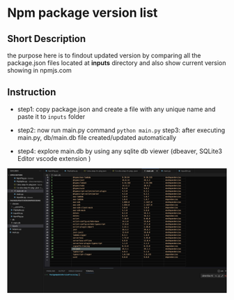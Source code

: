 # Npm package version list

## Short Description
the purpose here is to findout updated version by comparing all the package.json files located at **inputs** directory and also show current version showing in npmjs.com

## Instruction
* step1: copy package.json and create a file with any unique name and paste it to `inputs` folder
* step2: now run main.py 
    command `python main.py`
step3: after executing main.py, db/main.db file created/updated automatically

* step4: explore main.db by using any sqlite db viewer (dbeaver, SQLite3 Editor vscode extension )

![db preview](/static_resource/sqlite_db_preview.png)


